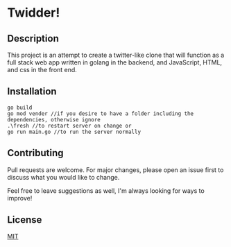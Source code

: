 # Twidder!

## Description

This project is an attempt to create a twitter-like clone that will function as a full stack web app written in golang in the backend, and JavaScript, HTML, and css in the front end.



## Installation

```
go build 
go mod vender //if you desire to have a folder including the dependencies, otherwise ignore
.\fresh //to restart server on change or
go run main.go //to run the server normally
```

## Contributing
Pull requests are welcome. For major changes, please open an issue first to discuss what you would like to change.

Feel free to leave suggestions as well, I'm always looking for ways to improve!

## License
[MIT](https://choosealicense.com/licenses/mit/)
